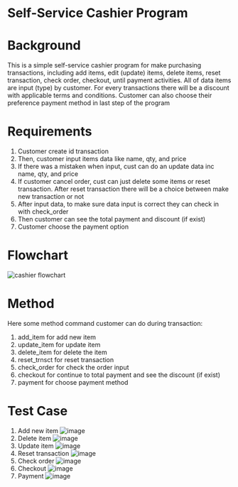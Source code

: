 # Self-Service Cashier Program
# Background
This is a simple self-service cashier program for make purchasing transactions, including add items, edit (update) items, delete items, reset transaction, check order, checkout, until payment activities. All of data items are input (type) by customer. For every transactions there will be a discount with applicable terms and conditions. Customer can also choose their preference payment method in last step of the program
# Requirements
1. Customer create id transaction
2. Then, customer input items data like name, qty, and price
3. If there was a mistaken when input, cust can do an update data inc name, qty, and price
4. If customer cancel order, cust can just delete some items or reset transaction. After reset transaction there will be a choice between make new transaction or not
5. After input data, to make sure data input is correct they can check in with check_order
6. Then customer can see the total payment and discount (if exist)
7. Customer choose the payment option
# Flowchart
![cashier flowchart](https://user-images.githubusercontent.com/130646821/232321826-2866dc31-18d7-4ac4-8472-b5a9ed051a02.png)
# Method
Here some method command customer can do during transaction:
1. add_item for add new item
2. update_item for update item
3. delete_item for delete the item
4. reset_trnsct for reset transaction
5. check_order for check the order input
6. checkout for continue to total payment and see the discount (if exist)
7. payment for choose payment method
# Test Case
1. Add new item
![image](https://user-images.githubusercontent.com/130646821/232322406-cf914cd9-410a-444b-911f-4be07d987def.png)
2. Delete item
![image](https://user-images.githubusercontent.com/130646821/232322542-da072c03-9e2f-498f-bc9b-da70a9cf0582.png)
3. Update item
![image](https://user-images.githubusercontent.com/130646821/232322706-edd7ed12-ad32-4491-bcd1-68b10b3f57f6.png)
4. Reset transaction
![image](https://user-images.githubusercontent.com/130646821/232322828-add73fd7-57c2-4008-97e6-70ebeb76db09.png)
5. Check order
![image](https://user-images.githubusercontent.com/130646821/232323037-ec5924ad-df07-4f2a-93f8-f4c0fa8d2036.png)
6. Checkout
![image](https://user-images.githubusercontent.com/130646821/232323064-e9376f1c-85eb-4bee-9987-862b72c88cd3.png)
7. Payment
![image](https://user-images.githubusercontent.com/130646821/232323105-f5d02ee0-f534-4b52-a382-d9eeae2195e1.png)
